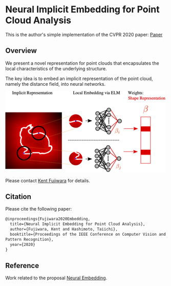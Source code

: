 # Neural Implicit Embedding for Point Cloud Analysis

This is the author's simple implementation of the CVPR 2020 paper:
 [Paper](http://openaccess.thecvf.com/content_CVPR_2020/papers/Fujiwara_Neural_Implicit_Embedding_for_Point_Cloud_Analysis_CVPR_2020_paper.pdf) 

## Overview
We present a novel representation for point clouds that encapsulates the local characteristics of the underlying structure. 

The key idea is to embed an implicit representation of the point cloud, namely the distance field, into neural networks. 

<img src='./img/fig1.png' width=500>

Please contact [Kent Fujiwara](https://kfworks.com) for details.

<!--- ## Requirements

The code requires the following:
* Python 3.6
* Keras 2.3
* CUDA 10.1
* cudnn 7
* cupy
* threading

## Usage

To run the code, simply run
```
python classify.py
```
to conduct classification on ModelNet 40 dataset. Please download the [data](https://shapenet.cs.stanford.edu/media/modelnet40_ply_hdf5_2048.zip), and modify the DATA_DIR and SAVE_DIR to the preferred locations. Please modify both train_files.txt and test_files.txt to only include file names without the extension, e.g. ply_data_train0 

and run
```
python segment.py
```
to conduct segmentation on ShapeNet Parts dataset. Please download the [data](https://shapenet.cs.stanford.edu/ericyi/shapenetcore_partanno_v0.zip) and do the same as above.

Preprocessing data into ELM requires memory space. We recommend splitting the data files into smaller batches if the processing fails.
-->
## Citation
Please cite the following paper:

	@inproceedings{Fujiwara2020Embedding,
	  title={Neural Implicit Embedding for Point Cloud Analysis},
	  author={Fujiwara, Kent and Hashimoto, Taiichi},
	  booktitle={Proceedings of the IEEE Conference on Computer Vision and Pattern Recognition},
	  year={2020}
	}
<!--- 
## License
MIT License
-->
## Reference
Work related to the proposal [Neural Embedding](https://arxiv.org/abs/1809.04820). 